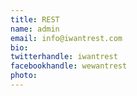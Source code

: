 ```yaml
---
title: REST
name: admin
email: info@iwantrest.com
bio: 
twitterhandle: iwantrest
facebookhandle: wewantrest
photo: 
---
```



